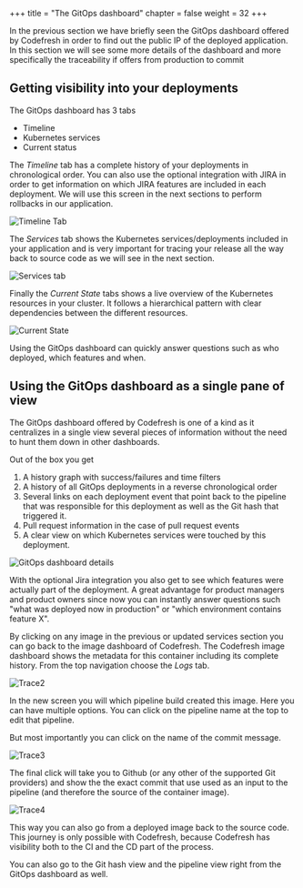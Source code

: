 +++
title = "The GitOps dashboard"
chapter = false
weight = 32
+++

In the previous section we have briefly seen the GitOps dashboard offered by Codefresh
in order to find out the public IP of the deployed application. In this section we will see some more details of the dashboard and more specifically the traceability if offers from production to commit

## Getting visibility into your deployments

The GitOps dashboard has 3 tabs

* Timeline
* Kubernetes services
* Current status

The *Timeline* tab has a complete history of your deployments in chronological order. You can also use the optional integration with JIRA in order to get information
on which JIRA features are included in each deployment. We will use
this screen in the next sections to perform rollbacks in our application.

![Timeline Tab](/images/gitops/timeline-tab.png)

The *Services* tab shows the Kubernetes services/deployments included in your application and is very important for tracing your release all the way back to source code as we will see in the next section.

![Services tab](/images/gitops/services-tab.png)

Finally the *Current State* tabs shows a live overview of the Kubernetes resources in your cluster. It follows a hierarchical pattern with clear dependencies between the different resources.

![Current State](/images/gitops/current-state-tab.png)

Using the GitOps dashboard can quickly answer questions such as who deployed, which features and when.

## Using the GitOps dashboard as a single pane of view

The GitOps dashboard offered by Codefresh is one of a kind as it centralizes in a single view several pieces of information without the need to hunt them down in other dashboards.

Out of the box you get

1. A history graph with success/failures and time filters
1. A history of all GitOps deployments in a reverse chronological order
1. Several links on each deployment event that point back to the pipeline that was responsible for this deployment as well as the Git hash that triggered it.
1. Pull request information in the case of pull request events
1. A clear view on which Kubernetes services were touched by this deployment.

![GitOps dashboard details](/images/gitops/gitops-dashboard-details.png)

With the optional Jira integration you also get to see which features were actually
part of the deployment. A great advantage for product managers and product owners since
now you can instantly answer questions such "what was deployed now in production" or "which environment contains feature X".

By clicking on any image in the previous or updated services section you can go back to the image dashboard of Codefresh.
The Codefresh image dashboard shows the metadata for this container
including its complete history. From the top navigation choose the *Logs* tab.

![Trace2](/images/gitops/trace2.png)

In the new screen you will which pipeline build created this image. Here you can have multiple options. You can click on the pipeline name at the top to edit that pipeline.

But most importantly you can click on the name of the commit message.

![Trace3](/images/gitops/trace3.png)

The final click will take you to Github (or any other of the supported Git providers) and show the the exact commit that use used as an input to the pipeline (and therefore the source of the container image).

![Trace4](/images/gitops/trace4.png)

This way you can also go from a deployed image back to the source code. This journey is only possible with Codefresh, because Codefresh has visibility both to the CI and the CD part of the process.

You can also go to the Git hash view and the pipeline view right from the GitOps dashboard as well.





## 


